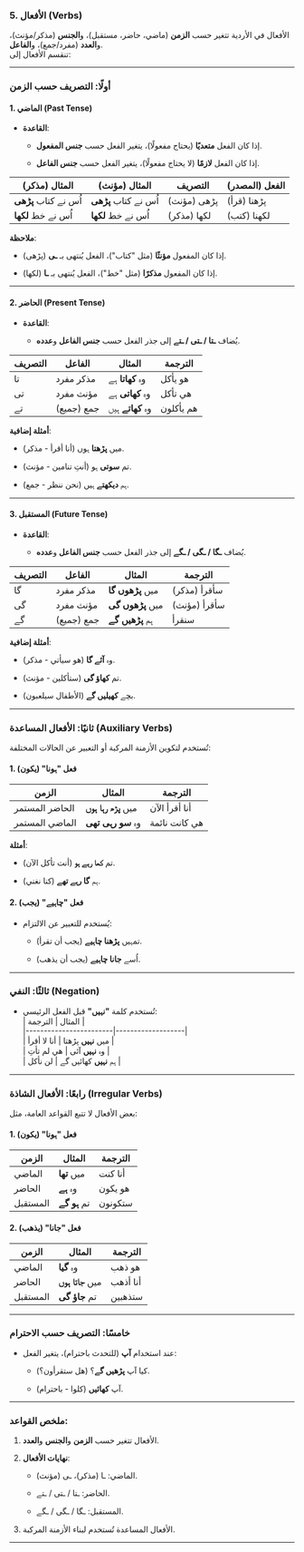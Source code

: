 ### **5\. الأفعال (Verbs)**

الأفعال في الأردية تتغير حسب **الزمن** (ماضي، حاضر، مستقبل)، و**الجنس** (مذكر/مؤنث)، و**العدد** (مفرد/جمع)، و**الفاعل**.  
تنقسم الأفعال إلى:

___

### **أولًا: التصريف حسب الزمن**

#### **1\. الماضي (Past Tense)**

-   **القاعدة**:
    
    -   إذا كان الفعل **متعديًا** (يحتاج مفعولًا)، يتغير الفعل حسب **جنس المفعول**.
        
    -   إذا كان الفعل **لازمًا** (لا يحتاج مفعولًا)، يتغير الفعل حسب **جنس الفاعل**.
        

| المثال (مذكر) | المثال (مؤنث) | التصريف | الفعل (المصدر) |
| --- | --- | --- | --- |
| اُس نے کتاب **پڑھی** | اُس نے کتاب **پڑھی** | پڑھی (مؤنث) | پڑھنا (قرأ) |
| اُس نے خط **لکھا** | اُس نے خط **لکھا** | لکھا (مذكر) | لکھنا (كتب) |

**ملاحظة**:

-   إذا كان المفعول **مؤنثًا** (مثل "کتاب")، الفعل يُنتهى بـ **ـی** (پڑھی).
    
-   إذا كان المفعول **مذكرًا** (مثل "خط")، الفعل يُنتهى بـ **ـا** (لکھا).
    

___

#### **2\. الحاضر (Present Tense)**

-   **القاعدة**:
    
    -   يُضاف **ـتا / ـتی / ـتے** إلى جذر الفعل حسب **جنس الفاعل** و**عدده**.
        

| التصريف | الفاعل | المثال | الترجمة |
| --- | --- | --- | --- |
| تا | مذكر مفرد | وہ **کھاتا** ہے | هو يأكل |
| تی | مؤنث مفرد | وہ **کھاتی** ہے | هي تأكل |
| تے | جمع (جميع) | وہ **کھاتے** ہیں | هم يأكلون |

**أمثلة إضافية**:

-   میں **پڑھتا** ہوں (أنا أقرأ - مذكر).
    
-   تم **سوتی** ہو (أنتِ تنامين - مؤنث).
    
-   ہم **دیکھتے** ہیں (نحن ننظر - جمع).
    

___

#### **3\. المستقبل (Future Tense)**

-   **القاعدة**:
    
    -   يُضاف **ـگا / ـگی / ـگے** إلى جذر الفعل حسب **جنس الفاعل** و**عدده**.
        

| التصريف | الفاعل | المثال | الترجمة |
| --- | --- | --- | --- |
| گا | مذكر مفرد | میں **پڑھوں گا** | سأقرأ (مذكر) |
| گی | مؤنث مفرد | میں **پڑھوں گی** | سأقرأ (مؤنث) |
| گے | جمع (جميع) | ہم **پڑھیں گے** | سنقرأ |

**أمثلة إضافية**:

-   وہ **آئے گا** (هو سيأتي - مذكر).
    
-   تم **کھاؤ گی** (ستأكلين - مؤنث).
    
-   بچے **کھیلیں گے** (الأطفال سيلعبون).
    

___

### **ثانيًا: الأفعال المساعدة (Auxiliary Verbs)**

تُستخدم لتكوين الأزمنة المركبة أو التعبير عن الحالات المختلفة:

#### **1\. فعل "ہونا" (يكون)**

| الزمن | المثال | الترجمة |
| --- | --- | --- |
| الحاضر المستمر | میں **پڑھ رہا ہوں** | أنا أقرأ الآن |
| الماضي المستمر | وہ **سو رہی تھی** | هي كانت نائمة |

**أمثلة**:

-   تم **کھا رہے ہو** (أنت تأكل الآن).
    
-   ہم **گا رہے تھے** (كنا نغني).
    

#### **2\. فعل "چاہیے" (يجب)**

-   يُستخدم للتعبير عن الالتزام:
    
    -   تمہیں **پڑھنا چاہیے** (يجب أن تقرأ).
        
    -   اُسے **جانا چاہیے** (يجب أن يذهب).
        

___

### **ثالثًا: النفي (Negation)**

-   تُستخدم كلمة **"نہیں"** قبل الفعل الرئيسي:  
    | المثال | الترجمة |  
    |------------------------|-------------------|  
    | میں **نہیں** پڑھتا | أنا لا أقرأ |  
    | وہ **نہیں** آئی | هي لم تأتِ |  
    | ہم **نہیں** کھائیں گے | لن نأكل |
    

___

### **رابعًا: الأفعال الشاذة (Irregular Verbs)**

بعض الأفعال لا تتبع القواعد العامة، مثل:

#### **1\. فعل "ہونا" (يكون)**

| الزمن | المثال | الترجمة |
| --- | --- | --- |
| الماضي | میں **تھا** | أنا كنت |
| الحاضر | وہ **ہے** | هو يكون |
| المستقبل | تم **ہو گے** | ستكونون |

#### **2\. فعل "جانا" (يذهب)**

| الزمن | المثال | الترجمة |
| --- | --- | --- |
| الماضي | وہ **گیا** | هو ذهب |
| الحاضر | میں **جاتا ہوں** | أنا أذهب |
| المستقبل | تم **جاؤ گی** | ستذهبين |

___

### **خامسًا: التصريف حسب الاحترام**

-   عند استخدام **آپ** (للتحدث باحترام)، يتغير الفعل:
    
    -   کیا آپ **پڑھیں گے**؟ (هل ستقرأون؟).
        
    -   آپ **کھائیں** (كلوا - باحترام).
        

___

### **ملخص القواعد**:

1.  الأفعال تتغير حسب **الزمن** و**الجنس** و**العدد**.
    
2.  **نهايات الأفعال**:
    
    -   الماضي: ـا (مذكر)، ـی (مؤنث).
        
    -   الحاضر: ـتا / ـتی / ـتے.
        
    -   المستقبل: ـگا / ـگی / ـگے.
        
3.  الأفعال المساعدة تُستخدم لبناء الأزمنة المركبة.
    

___